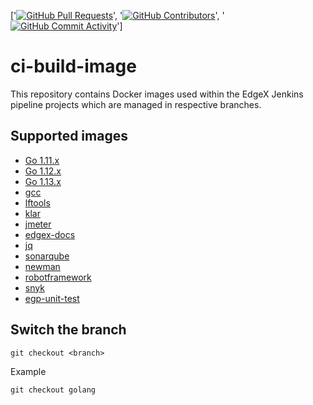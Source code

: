 ['[![GitHub Pull Requests](https://img.shields.io/github/issues-pr-raw/edgexfoundry/ci-build-images)](https://github.com/edgexfoundry/ci-build-images/pulls)', '[![GitHub Contributors](https://img.shields.io/github/contributors/edgexfoundry/ci-build-images)](https://github.com/edgexfoundry/ci-build-images/contributors)', '[![GitHub Commit Activity](https://img.shields.io/github/commit-activity/m/edgexfoundry/ci-build-images)](https://github.com/edgexfoundry/ci-build-images/commits)']
# ci-build-image

This repository contains Docker images used within the EdgeX Jenkins pipeline projects which are managed in respective branches.

## Supported images


- [Go 1.11.x](https://github.com/edgexfoundry/ci-build-images/tree/golang)
- [Go 1.12.x](https://github.com/edgexfoundry/ci-build-images/tree/golang-1.12)
- [Go 1.13.x](https://github.com/edgexfoundry/ci-build-images/tree/golang-1.13)
- [gcc](https://github.com/edgexfoundry/ci-build-images/tree/gcc)
- [lftools](https://github.com/edgexfoundry/ci-build-images/tree/lftools)
- [klar](https://github.com/edgexfoundry/ci-build-images/tree/klar)
- [jmeter](https://github.com/edgexfoundry/ci-build-images/tree/jmeter)
- [edgex-docs](https://github.com/edgexfoundry/ci-build-images/tree/edgex-docs)
- [jq](https://github.com/edgexfoundry/ci-build-images/tree/jq)
- [sonarqube](https://github.com/edgexfoundry/ci-build-images/tree/sonarqube)
- [newman](https://github.com/edgexfoundry/ci-build-images/tree/newman)
- [robotframework](https://github.com/edgexfoundry/ci-build-images/tree/robotframework)
- [snyk](https://github.com/edgexfoundry/ci-build-images/tree/snyk)
- [egp-unit-test](https://github.com/edgexfoundry/ci-build-images/tree/egp-unit-test)


## Switch the branch
```
git checkout <branch>
```
Example
```
git checkout golang
```